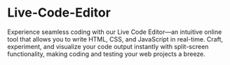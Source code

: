 # Live-Code-Editor
Experience seamless coding with our Live Code Editor—an intuitive online tool that allows you to write HTML, CSS, and JavaScript in real-time. Craft, experiment, and visualize your code output instantly with split-screen functionality, making coding and testing your web projects a breeze.
